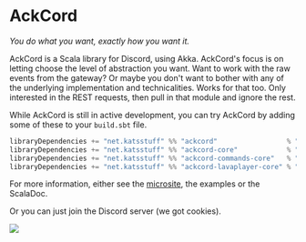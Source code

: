 # AckCord
*You do what you want, exactly how you want it.*

AckCord is a Scala library for Discord, using Akka. AckCord's focus is on letting choose the level of abstraction you want. Want to work with the raw events from the gateway? Or maybe you don't want to bother with any of the underlying implementation and technicalities. Works for that too. Only interested in the REST requests, then pull in that module and ignore the rest.

While AckCord is still in active development, you can try AckCord by adding some of these to your `build.sbt` file.
```scala
libraryDependencies += "net.katsstuff" %% "ackcord"                 % "0.10" //For high level API, includes all the other modules
libraryDependencies += "net.katsstuff" %% "ackcord-core"            % "0.10" //Low level core API
libraryDependencies += "net.katsstuff" %% "ackcord-commands-core"   % "0.10" //Low to mid level Commands API
libraryDependencies += "net.katsstuff" %% "ackcord-lavaplayer-core" % "0.10" //Low level lavaplayer API
```

For more information, either see the [microsite](http://ackcord.katsstuff.net), the examples or the ScalaDoc.

Or you can just join the Discord server (we got cookies).

[![](https://discordapp.com/api/guilds/399373512072232961/embed.png?style=banner1)](https://discord.gg/fdKBnT) 

